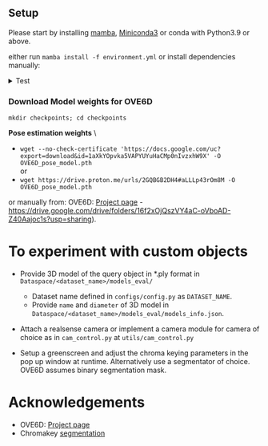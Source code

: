 ## Setup
Please start by installing [mamba](https://github.com/conda-forge/miniforge#mambaforge), [Miniconda3](https://conda.io/projects/conda/en/latest/user-guide/install/linux.html) or conda
with Python3.9 or above.

either run `mamba install -f environment.yml` or install dependencies manually:

<details >
<summary> Test </summary>
Instal the following dependencies (Conda/Mamba or pip):

- [Pytorch3D](https://github.com/facebookresearch/pytorch3d/blob/main/INSTALL.md)
- numpy, opencv, trimesh, pyrender, scikit-image

At the time of writing, pip only. (If using realsense camera for RGBD)
- [Pyrealsense](https://pypi.org/project/pyrealsense/)
	- `pip install pyrealsense2==2.50.0.3812`
</details>

### Download Model weights for OVE6D
`mkdir checkpoints; cd checkpoints`

**Pose estimation weights** \
- `wget --no-check-certificate 'https://docs.google.com/uc?export=download&id=1aXkYOpvka5VAPYUYuHaCMp0nIvzxhW9X' -O OVE6D_pose_model.pth` \
or
- `wget https://drive.proton.me/urls/2GQBGB2DH4#aLLLp43rOm8M -O OVE6D_pose_model.pth`

or manually from:
OVE6D: [Project page](https://dingdingcai.github.io/ove6d-pose/) 
	- https://drive.google.com/drive/folders/16f2xOjQszVY4aC-oVboAD-Z40Aajoc1s?usp=sharing).
	

# To experiment with custom objects
- Provide 3D model of the query object in *.ply format in `Dataspace/<dataset_name>/models_eval/`
	- Dataset name defined in `configs/config.py` as `DATASET_NAME`.
	- Provide `name` and `diameter` of 3D model in `Dataspace/<dataset_name>/models_eval/models_info.json`.

- Attach a realsense camera or implement a camera module for camera of choice 
	as in `cam_control.py` at `utils/cam_control.py`
	
- Setup a greenscreen and adjust the chroma keying parameters in the pop up window at runtime.
Alternatively use a segmentator of choice. OVE6D assumes binary segmentation mask.



# Acknowledgements
- OVE6D: [Project page](https://dingdingcai.github.io/ove6d-pose/) 
- Chromakey [segmentation](https://en.wikipedia.org/wiki/Chroma_key)
